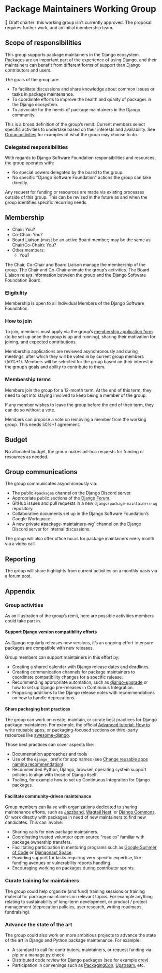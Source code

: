 # Package Maintainers Working Group

🚧 Draft charter: this working group isn’t currently approved. The proposal requires further work, and an initial membership team.

## Scope of responsibilities

This group supports package maintainers in the Django ecosystem.
Packages are an important part of the experience of using Django, and their maintainers can benefit from different forms of support than Django contributors and users.

The goals of the group are:

- To facilitate discussions and share knowledge about common issues or tasks in package maintenance.
- To coordinate efforts to improve the health and quality of packages in the Django ecosystem.
- To advocate for the needs of package maintainers in the Django community.

This is a broad definition of the group’s remit.
Current members select specific activities to undertake based on their interests and availability.
See [Group activities](#group-activities) for examples of what the group may choose to do.

### Delegated responsibilities

With regards to Django Software Foundation responsibilities and resources, the group operates with:

- No special powers delegated by the board to the group.
- No specific "Django Software Foundation" actions the group can take directly.

Any request for funding or resources are made via existing processes outside of this group.
This can be revised in the future as and when the group identifies specific recurring needs.

## Membership

- Chair: You?
- Co-Chair: You?
- Board Liaison (must be an active Board member; may be the same as Chair/Co-Chair): You?
- Other members:
  - You?

The Chair, Co-Chair and Board Liaison manage the membership of the group. The Chair and Co-Chair animate the group’s activities. The Board Liaison relays information between the group and the Django Software Foundation Board.

### Eligibility

Membership is open to all Individual Members of the Django Software Foundation.

### How to join

To join, members must apply via the group’s [membership application form](https://www.example.com/) (to be set up once the group is up and running), sharing their motivation for joining, and expected contributions.

Membership applications are reviewed asynchronously and during meetings, after which they will be voted in by current group members (50%+1). Members will be selected for the group based on their interest in the group’s goals and ability to contribute to them.

### Membership terms

Members join the group for a 12-month term. At the end of this term, they need to opt into staying involved to keep being a member of the group.

If any member wishes to leave the group before the end of their term, they can do so without a vote.

Members can propose a vote on removing a member from the working group. This needs 50%+1 agreement.

## Budget

No allocated budget, the group makes ad-hoc requests for funding or resources as needed.

## Group communications

The group communicates asynchronously via:

- The public `#packages` channel on the Django Discord server.
- Appropriate public sections of the [Django Forum](https://forum.djangoproject.com/).
- GitHub issues and pull requests in a new `django/package-maintainers-wg` repository.
- Collaborative documents set up in the Django Software Foundation’s Google Workspace.
- A new private #package-maintainers-wg` channel on the Django Discord server for internal discussions.

The group will also offer office hours for package maintainers every month via a video call.

## Reporting

The group will share highlights from current activities on a monthly basis via a forum post.

## Appendix

### Group activities

As an illustration of the group’s remit, here are possible activities members could take part in.

#### Support Django version compatibility efforts

As Django regularly releases new versions, it’s an ongoing effort to ensure packages are compatible with new releases.

Group members can support maintainers in this effort by:

- Creating a shared calendar with Django release dates and deadlines.
- Creating communication channels for package maintainers to coordinate compatibility changes for a specific release.
- Recommending appropriate automation, such as [django-upgrade](https://github.com/adamchainz/django-upgrade) or how to set up Django pre-releases in Continuous Integration.
- Proposing additions to the Django release notes with recommendations on how to handle deprecations.

#### Share packaging best practices

The group can work on create, maintain, or curate best practices for Django package maintainers. For example, the official [Advanced tutorial: How to write reusable apps](https://docs.djangoproject.com/en/5.0/intro/reusable-apps/), or packaging-focused sections on third-party resources like [awesome-django](https://github.com/wsvincent/awesome-django).

Those best practices can cover aspects like:

- Documentation approaches and tools
- Use of the `django_` prefix for app names (see [Change reusable apps naming recommendation](https://forum.djangoproject.com/t/change-reusable-apps-naming-recommendation/25233)).
- Recommended Python, Django, browser, operating system support policies to align with those of Django itself.
- Tooling, for example how to set up Continuous Integration for Django packages.

#### Facilitate community-driven maintenance

Group members can liaise with organizations dedicated to sharing maintenance efforts, such as [Jazzband](https://jazzband.co/), [Wagtail Nest](https://github.com/wagtail-nest), or [Django Commons](https://github.com/django-commons). Or work directly with packages in need of new maintainers to find new candidates. This can involve:

- Sharing calls for new package maintainers.
- Coordinating trusted volunteer open source “roadies” familiar with package ownership transfers.
- Facilitating participation in mentoring programs such as [Google Summer of Code](https://summerofcode.withgoogle.com/) or [Djangonaut Space](https://djangonaut.space/).
- Providing support for tasks requiring very specific expertise, like funding avenues or vulnerability reports handling.
- Encouraging working on packages during contributor sprints.

### Curate training for maintainers

The group could help organize (and fund) training sessions or training material for package maintainers on relevant topics. For example anything relating to sustainability of long-term development, or product / project management (deprecation policies, user research, writing roadmaps, fundraising).

### Advance the state of the art

The group could also work on more ambitious projects to advance the state of the art in Django and Python package maintenance. For example:

- A standard to call for contributors, maintainers, or request funding via pip or a manage.py check
- Distributed code review for Django packages (see for example [crev](https://github.com/crev-dev/crev/))
- Participation in convenings such as [PackagingCon](https://packaging-con.org/), [Upstream](https://upstream.live/), etc.
